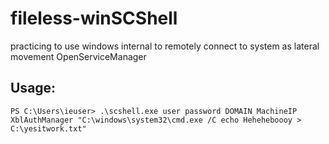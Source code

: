 # fileless-winSCShell
practicing to use windows internal to remotely connect to system as lateral movement OpenServiceManager 

## Usage:
```
PS C:\Users\ieuser> .\scshell.exe user password DOMAIN MachineIP XblAuthManager "C:\windows\system32\cmd.exe /C echo Heheheboooy > C:\yesitwork.txt"
```
